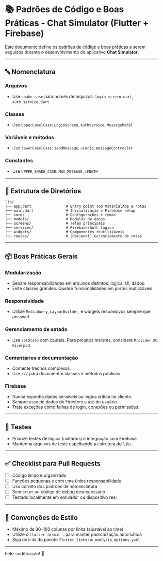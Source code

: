 
# 📚 Padrões de Código e Boas Práticas - Chat Simulator (Flutter + Firebase)

Este documento define os padrões de código e boas práticas a serem seguidos durante o desenvolvimento do aplicativo **Chat Simulator**.

---

## 🔤 Nomenclatura

### Arquivos
- Use `snake_case` para nomes de arquivos: `login_screen.dart`, `auth_service.dart`

### Classes
- Use `UpperCamelCase`: `LoginScreen`, `AuthService`, `MessageModel`

### Variáveis e métodos
- Use `lowerCamelCase`: `sendMessage`, `userId`, `messageController`

### Constantes
- Use `UPPER_SNAKE_CASE`: `MAX_MESSAGE_LENGTH`

---

## 📁 Estrutura de Diretórios

```
lib/
├── app.dart                # Entry point com MaterialApp e rotas
├── main.dart               # Inicialização e Firebase setup
├── core/                   # Configurações e temas
├── models/                 # Modelos de dados
├── screens/                # Telas principais
├── services/               # Firebase/Auth lógica
├── widgets/                # Componentes reutilizáveis
└── routes/                 # (Opcional) Gerenciamento de rotas
```

---

## 📦 Boas Práticas Gerais

### Modularização
- Separe responsabilidades em arquivos distintos: lógica, UI, dados.
- Evite classes grandes. Quebre funcionalidades em partes reutilizáveis.

### Responsividade
- Utilize `MediaQuery`, `LayoutBuilder`, e widgets responsivos sempre que possível.

### Gerenciamento de estado
- Use `setState` com cautela. Para projetos maiores, considere `Provider` ou `Riverpod`.

### Comentários e documentação
- Comente trechos complexos.
- Use `///` para documentar classes e métodos públicos.

### Firebase
- Nunca exponha dados sensíveis ou lógica crítica no cliente.
- Sempre associe dados do Firestore a `uid` do usuário.
- Trate exceções como falhas de login, conexões ou permissões.

---

## 🧪 Testes

- Priorize testes de lógica (unitários) e integração com Firebase.
- Mantenha arquivos de teste espelhando a estrutura do `lib/`.

---

## ✅ Checklist para Pull Requests

- [ ] Código limpo e organizado
- [ ] Funções pequenas e com uma única responsabilidade
- [ ] Uso correto dos padrões de nomenclatura
- [ ] Sem `print` ou código de debug desnecessário
- [ ] Testado localmente em emulador ou dispositivo real

---

## 📌 Convenções de Estilo

- Máximo de 80–100 colunas por linha (ajustável ao time)
- Utilize o `flutter format .` para manter padronização automática
- Siga os lints do pacote `flutter_lints` no `analysis_options.yaml`

---

Feliz codificação! 🚀
